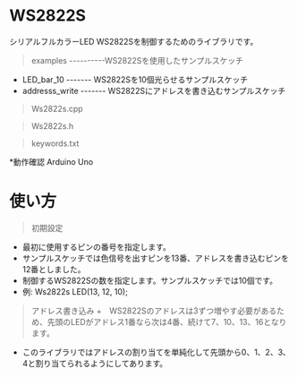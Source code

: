 WS2822S
============
シリアルフルカラーLED WS2822Sを制御するためのライブラリです。
> examples  ----------WS2822Sを使用したサンプルスケッチ
 + LED_bar_10  ------- WS2822Sを10個光らせるサンプルスケッチ
 + addresss_write ------- WS2822Sにアドレスを書き込むサンプルスケッチ
 
> Ws2822s.cpp

> Ws2822s.h

> keywords.txt

*動作確認 Arduino Uno

使い方
=============
> 初期設定
+ 最初に使用するピンの番号を指定します。
+ サンプルスケッチでは色信号を出すピンを13番、アドレスを書き込むピンを12番としました。
+ 制御するWS2822Sの数を指定します。サンプルスケッチでは10個です。
+ 例:  Ws2822s  LED(13, 12, 10);

> アドレス書き込み
+　WS2822Sのアドレスは3ずつ増やす必要があるため、先頭のLEDがアドレス1番なら次は4番、続けて7、10、13、16となります。
+  このライブラリではアドレスの割り当てを単純化して先頭から0、1、2、3、4と割り当てられるようにしてあります。

